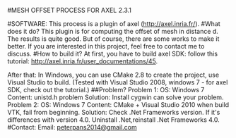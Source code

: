 #MESH OFFSET PROCESS FOR AXEL 2.3.1

#SOFTWARE: 
   This process is a plugin of axel (http://axel.inria.fr/). 
#What does it do?
   This plugin is for computing the offset of mesh in distance d. 
   The results is quite good. But of course, there are some works to make it better.
   If you are interested in this project, feel free to contact me to discuss. 
#How to build it? 
   At first, you have to build axel SDK: follow this tutorial: 
       http://axel.inria.fr/user_documentations/45.
  
  After that: 
       In Windows, you can use CMake 2.8 to create the project, use Visual Studio to build. 
       (Tested with Visual Studio 2008, windows 7 - for axel SDK, check out the tutorial.)
##Problem? 
   Problem 1: 
      OS: Windows 7
      Content: unistd.h problem
      Solution: Install cygwin can solve your problem. 
   Problem 2: 
      OS: Windows 7
      Content: CMake + Visual Studio 2010 when build VTK, fail from beginning. 
      Solution: Check .Net Frameworks version. 
         If it's differences with version 4.0. Uninstall .Net,reinstall .Net Frameworks 4.0.
#Contact: 
   Email: peterpans2014@gmail.com
